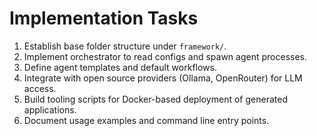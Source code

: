 # Implementation Tasks

1. Establish base folder structure under `framework/`.
2. Implement orchestrator to read configs and spawn agent processes.
3. Define agent templates and default workflows.
4. Integrate with open source providers (Ollama, OpenRouter) for LLM access.
5. Build tooling scripts for Docker-based deployment of generated applications.
6. Document usage examples and command line entry points.
